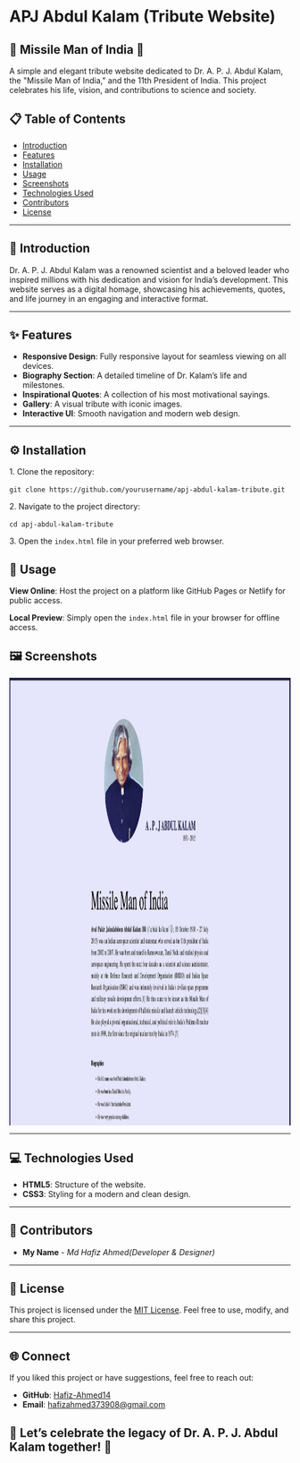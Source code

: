 <h1>APJ Abdul Kalam (Tribute Website)</h1>
        <h2><strong>🌟 Missile Man of India 🌟</strong></h2>
        <p>A simple and elegant tribute website dedicated to Dr. A. P. J. Abdul Kalam, the "Missile Man of India," and the 11th President of India. This project celebrates his life, vision, and contributions to science and society.</p>

## 📋 Table of Contents

- [Introduction](#introduction)
- [Features](#features)
- [Installation](#installation)
- [Usage](#usage)
- [Screenshots](#screenshots)
- [Technologies Used](#technologies-used)
- [Contributors](#contributors)
- [License](#license)

---

## 🌠 Introduction

Dr. A. P. J. Abdul Kalam was a renowned scientist and a beloved leader who inspired millions with his dedication and vision for India’s development. This website serves as a digital homage, showcasing his achievements, quotes, and life journey in an engaging and interactive format.

---

## ✨ Features

- **Responsive Design**: Fully responsive layout for seamless viewing on all devices.
- **Biography Section**: A detailed timeline of Dr. Kalam’s life and milestones.
- **Inspirational Quotes**: A collection of his most motivational sayings.
- **Gallery**: A visual tribute with iconic images.
- **Interactive UI**: Smooth navigation and modern web design.

---


 <h2 >⚙️ Installation</h2>
        <p>1. Clone the repository:</p>
        <code>git clone https://github.com/yourusername/apj-abdul-kalam-tribute.git</code>
        <p>2. Navigate to the project directory:</p>
        <code>cd apj-abdul-kalam-tribute</code>
        <p>3. Open the <code>index.html</code> file in your preferred web browser.</p>

  <h2 id="usage">🚀 Usage</h2>
        <p><strong>View Online</strong>: Host the project on a platform like GitHub Pages or Netlify for public access.</p>
        <p><strong>Local Preview</strong>: Simply open the <code>index.html</code> file in your browser for offline access.</p>

  ## 🖼️ Screenshots

<img align = "center" alt = "cover" height = "800" width = "1000" src = "https://github.com/Hafiz-Ahmed14/PROJECTS/blob/main/SIMPLE%20PROJECTS(WEB-BASED)/TRIBUTE-WEBPAGE%F0%9F%91%B1%F0%9F%8F%BB%E2%80%8D%E2%99%82%EF%B8%8F/WebSite%20Screenshort.png">

---

## 💻 Technologies Used

- **HTML5**: Structure of the website.
- **CSS3**: Styling for a modern and clean design.

---

## 👥 Contributors

- **My Name** - *Md Hafiz Ahmed(Developer & Designer)*

---

## 📜 License

This project is licensed under the [MIT License](LICENSE). Feel free to use, modify, and share this project.

---

## 🌐 Connect

If you liked this project or have suggestions, feel free to reach out:

- **GitHub**: [Hafiz-Ahmed14](https://github.com/Hafiz-Ahmed14)
- **Email**: [hafizahmed373908@gmail.com](mailto:hafizahmed373908@gmail.com)




## 🌟 Let’s celebrate the legacy of Dr. A. P. J. Abdul Kalam together! 🚀
